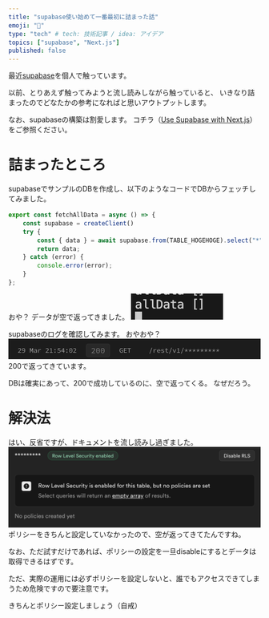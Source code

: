 ```yaml
---
title: "supabase使い始めて一番最初に詰まった話"
emoji: "👏"
type: "tech" # tech: 技術記事 / idea: アイデア
topics: ["supabase", "Next.js"]
published: false
---
```


最近[supabase](https://supabase.com/)を個人で触っています。

以前、とりあえず触ってみようと流し読みしながら触っていると、
いきなり詰まったのでどなたかの参考になればと思いアウトプットします。

なお、supabaseの構築は割愛します。
コチラ（[Use Supabase with Next.js](https://supabase.com/docs/guides/getting-started/quickstarts/nextjs)）をご参照ください。

# 詰まったところ

supabaseでサンプルのDBを作成し、以下のようなコードでDBからフェッチしてみました。

```typescript
export const fetchAllData = async () => {
    const supabase = createClient()
    try {
        const { data } = await supabase.from(TABLE_HOGEHOGE).select("*").order("created_at");
        return data;
    } catch (error) {
        console.error(error);
    }
};
```
おや？
データが空で返ってきました。
![](/images/331487595ca72e/2.png)

supabaseのログを確認してみます。
おやおや？
![](/images/331487595ca72e/1.png)
200で返ってきています。

DBは確実にあって、200で成功しているのに、空で返ってくる。
なぜだろう。

# 解決法
はい、反省ですが、ドキュメントを流し読みし過ぎました。
![](/images/331487595ca72e/3.png)
ポリシーをきちんと設定していなかったので、空が返ってきてたんですね。

なお、ただ試すだけであれば、ポリシーの設定を一旦disableにするとデータは取得できるはずです。

ただ、実際の運用には必ずポリシーを設定しないと、誰でもアクセスできてしまうため危険ですので要注意です。

きちんとポリシー設定しましょう（自戒）